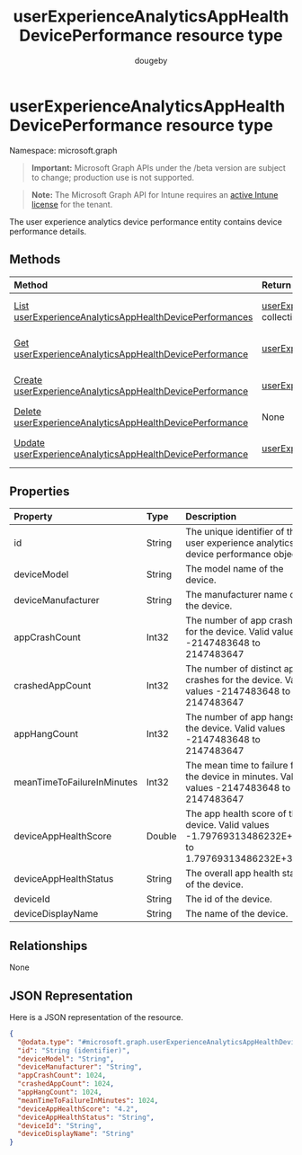 ﻿---
title: "userExperienceAnalyticsAppHealthDevicePerformance resource type"
description: "The user experience analytics device performance entity contains device performance details."
author: "dougeby"
localization_priority: Normal
ms.prod: "intune"
doc_type: resourcePageType
---

# userExperienceAnalyticsAppHealthDevicePerformance resource type

Namespace: microsoft.graph

> **Important:** Microsoft Graph APIs under the /beta version are subject to change; production use is not supported.

> **Note:** The Microsoft Graph API for Intune requires an [active Intune license](https://go.microsoft.com/fwlink/?linkid=839381) for the tenant.

The user experience analytics device performance entity contains device performance details.

## Methods

| Method                                                                                                                                        | Return Type                                                                                                                                      | Description                                                                                                                                                                             |
| :-------------------------------------------------------------------------------------------------------------------------------------------- | :----------------------------------------------------------------------------------------------------------------------------------------------- | :-------------------------------------------------------------------------------------------------------------------------------------------------------------------------------------- |
| [List userExperienceAnalyticsAppHealthDevicePerformances](../api/intune-devices-userexperienceanalyticsapphealthdeviceperformance-list.md)    | [userExperienceAnalyticsAppHealthDevicePerformance](../resources/intune-devices-userexperienceanalyticsapphealthdeviceperformance.md) collection | List properties and relationships of the [userExperienceAnalyticsAppHealthDevicePerformance](../resources/intune-devices-userexperienceanalyticsapphealthdeviceperformance.md) objects. |
| [Get userExperienceAnalyticsAppHealthDevicePerformance](../api/intune-devices-userexperienceanalyticsapphealthdeviceperformance-get.md)       | [userExperienceAnalyticsAppHealthDevicePerformance](../resources/intune-devices-userexperienceanalyticsapphealthdeviceperformance.md)            | Read properties and relationships of the [userExperienceAnalyticsAppHealthDevicePerformance](../resources/intune-devices-userexperienceanalyticsapphealthdeviceperformance.md) object.  |
| [Create userExperienceAnalyticsAppHealthDevicePerformance](../api/intune-devices-userexperienceanalyticsapphealthdeviceperformance-create.md) | [userExperienceAnalyticsAppHealthDevicePerformance](../resources/intune-devices-userexperienceanalyticsapphealthdeviceperformance.md)            | Create a new [userExperienceAnalyticsAppHealthDevicePerformance](../resources/intune-devices-userexperienceanalyticsapphealthdeviceperformance.md) object.                              |
| [Delete userExperienceAnalyticsAppHealthDevicePerformance](../api/intune-devices-userexperienceanalyticsapphealthdeviceperformance-delete.md) | None                                                                                                                                             | Deletes a [userExperienceAnalyticsAppHealthDevicePerformance](../resources/intune-devices-userexperienceanalyticsapphealthdeviceperformance.md).                                        |
| [Update userExperienceAnalyticsAppHealthDevicePerformance](../api/intune-devices-userexperienceanalyticsapphealthdeviceperformance-update.md) | [userExperienceAnalyticsAppHealthDevicePerformance](../resources/intune-devices-userexperienceanalyticsapphealthdeviceperformance.md)            | Update the properties of a [userExperienceAnalyticsAppHealthDevicePerformance](../resources/intune-devices-userexperienceanalyticsapphealthdeviceperformance.md) object.                |

## Properties

| Property                   | Type   | Description                                                                                      |
| :------------------------- | :----- | :----------------------------------------------------------------------------------------------- |
| id                         | String | The unique identifier of the user experience analytics device performance object.                |
| deviceModel                | String | The model name of the device.                                                                    |
| deviceManufacturer         | String | The manufacturer name of the device.                                                             |
| appCrashCount              | Int32  | The number of app crashes for the device. Valid values -2147483648 to 2147483647                 |
| crashedAppCount            | Int32  | The number of distinct app crashes for the device. Valid values -2147483648 to 2147483647        |
| appHangCount               | Int32  | The number of app hangs for the device. Valid values -2147483648 to 2147483647                   |
| meanTimeToFailureInMinutes | Int32  | The mean time to failure for the device in minutes. Valid values -2147483648 to 2147483647       |
| deviceAppHealthScore       | Double | The app health score of the device. Valid values -1.79769313486232E+308 to 1.79769313486232E+308 |
| deviceAppHealthStatus      | String | The overall app health status of the device.                                                     |
| deviceId                   | String | The id of the device.                                                                            |
| deviceDisplayName          | String | The name of the device.                                                                          |

## Relationships

None

## JSON Representation

Here is a JSON representation of the resource.

<!-- {
  "blockType": "resource",
  "keyProperty": "id",
  "@odata.type": "microsoft.graph.userExperienceAnalyticsAppHealthDevicePerformance"
}
-->

```json
{
  "@odata.type": "#microsoft.graph.userExperienceAnalyticsAppHealthDevicePerformance",
  "id": "String (identifier)",
  "deviceModel": "String",
  "deviceManufacturer": "String",
  "appCrashCount": 1024,
  "crashedAppCount": 1024,
  "appHangCount": 1024,
  "meanTimeToFailureInMinutes": 1024,
  "deviceAppHealthScore": "4.2",
  "deviceAppHealthStatus": "String",
  "deviceId": "String",
  "deviceDisplayName": "String"
}
```
